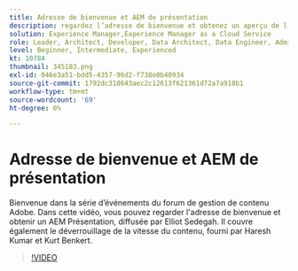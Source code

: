 ```yaml
---
title: Adresse de bienvenue et AEM de présentation
description: regardez l’adresse de bienvenue et obtenez un aperçu de l’AEM, couvre le déverrouillage de la vitesse du contenu,
solution: Experience Manager,Experience Manager as a Cloud Service
role: Leader, Architect, Developer, Data Architect, Data Engineer, Admin, User
level: Beginner, Intermediate, Experienced
kt: 10784
thumbnail: 345183.png
exl-id: 046e3a51-bdd5-4357-96d2-f738e0b40934
source-git-commit: 1792dc318643aec2c12613f621361d72a7a918b1
workflow-type: tm+mt
source-wordcount: '69'
ht-degree: 0%

---
```


# Adresse de bienvenue et AEM de présentation

Bienvenue dans la série d’événements du forum de gestion de contenu Adobe. Dans cette vidéo, vous pouvez regarder l&#39;adresse de bienvenue et obtenir un AEM Présentation, diffusée par Elliot Sedegah. Il couvre également le déverrouillage de la vitesse du contenu, fourni par Haresh Kumar et Kurt Benkert.

>[!VIDEO](https://video.tv.adobe.com/v/345183/?quality=12&learn=on)
